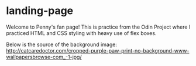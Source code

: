 # landing-page

Welcome to Penny's fan page! This is practice from the Odin Project where I practiced HTML and CSS styling with heavy use of flex boxes.

Below is the source of the background image:
http://catcaredoctor.com/cropped-purple-paw-print-no-background-www-wallpapersbrowse-com_-1-jpg/
